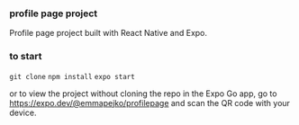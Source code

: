 ### profile page project

Profile page project built with React Native and Expo.

### to start

  `git clone`
  `npm install`
  `expo start`

or to view the project without cloning the repo in the Expo Go app, go to https://expo.dev/@emmapejko/profilepage and scan the QR code with your device.
